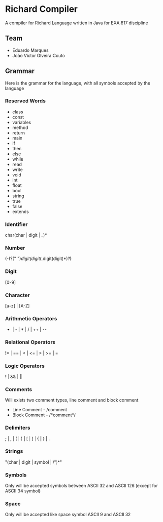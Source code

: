 # Richard Compiler

A compiler for Richard Language written in Java for EXA 817 discipline

## Team

* Eduardo Marques
* João Victor Olveira Couto

## Grammar

Here is the grammar for the language, with all symbols accepted by the language

### Reserved Words

* class
* const
* variables
* method
* return
* main
* if
* then
* else
* while
* read
* write
* void
* int
* float
* bool
* string
* true
* false
* extends

### Identifier

char(char | digit | _)*

### Number

(-)?(" ")*digit(digit*(.digit(digit)*)?)

### Digit

[0-9]

### Character

[a-z] | [A-Z]

### Arithmetic Operators

+ | - | * | / | ++ | --

### Relational Operators

!= | == | < | <= | > | >= | =

### Logic Operators

! | && | ||

### Comments

Will exists two comment types, line comment and block comment

* Line Comment - /comment
* Block Comment - /\*comment\*/

### Delimiters

; | , | ( | ) | [ | ] | { | } | .

### Strings

"(char | digit | symbol | \\")*"

### Symbols

Only will be accepted symbols between ASCII 32 and ASCII 126 (except for ASCII 34 symbol)

### Space

Only will be accepted like space symbol ASCII 9 and ASCII 32
